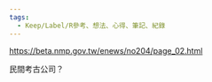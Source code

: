 ```yaml
---
tags:
  - Keep/Label/R參考、想法、心得、筆記、紀錄
---
```


https://beta.nmp.gov.tw/enews/no204/page_02.html

民間考古公司？